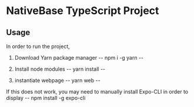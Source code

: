 # NativeBase TypeScript Project

## Usage

In order to run the project, 

1. Download Yarn package manager
-- npm i -g yarn --

2. Install node modules
-- yarn install --

3. instantiate webpage
-- yarn web --

If this does not work, you may need to manually install Expo-CLI in order to display
-- npm install -g expo-cli
